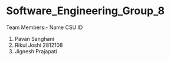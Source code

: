 # Software_Engineering_Group_8


Team Members:-
          Name                    CSU ID
  1. Pavan Sanghani
  2. Rikul Joshi                  2812108
  3. Jignesh Prajapati
